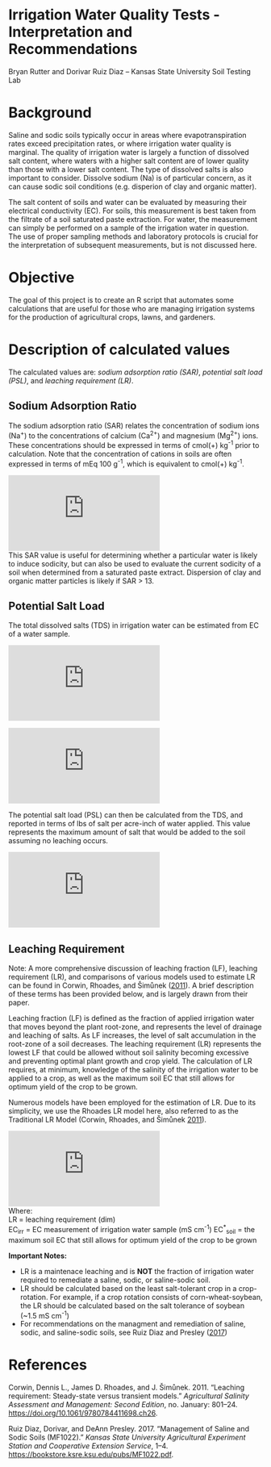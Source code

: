 Irrigation Water Quality Tests - Interpretation and Recommendations
================
Bryan Rutter and Dorivar Ruiz Diaz – Kansas State University Soil
Testing Lab

# Background

Saline and sodic soils typically occur in areas where evapotranspiration
rates exceed precipitation rates, or where irrigation water quality is
marginal. The quality of irrigation water is largely a function of
dissolved salt content, where waters with a higher salt content are of
lower quality than those with a lower salt content. The type of
dissolved salts is also important to consider. Dissolve sodium (Na) is
of particular concern, as it can cause sodic soil conditions
(e.g. disperion of clay and organic matter).

The salt content of soils and water can be evaluated by measuring their
electrical conductivity (EC). For soils, this measurement is best taken
from the filtrate of a soil saturated paste extraction. For water, the
measurement can simply be performed on a sample of the irrigation water
in question. The use of proper sampling methods and laboratory protocols
is crucial for the interpretation of subsequent measurements, but is not
discussed here.

# Objective

The goal of this project is to create an R script that automates some
calculations that are useful for those who are managing irrigation
systems for the production of agricultural crops, lawns, and gardeners.

# Description of calculated values

The calculated values are: *sodium adsorption ratio (SAR)*, *potential
salt load (PSL)*, and *leaching requirement (LR)*.

## Sodium Adsorption Ratio

The sodium adsorption ratio (SAR) relates the concentration of sodium
ions (Na<sup>+</sup>) to the concentrations of calcium (Ca<sup>2+</sup>)
and magnesium (Mg<sup>2+</sup>) ions. These concentrations should be
expressed in terms of cmol(+) kg<sup>-1</sup> prior to calculation. Note
that the concentration of cations in soils are often expressed in terms
of mEq 100 g<sup>-1</sup>, which is equivalent to cmol(+)
kg<sup>-1</sup>.

  
![&#10;\\text{SAR} =
\\frac{\[\\text{Na}^+\]}{\\sqrt{\\frac{\[\\text{Ca}^{2+}\]+\[\\text{Mg}^{2+}\]}{2}}}&#10;](https://latex.codecogs.com/png.latex?%0A%5Ctext%7BSAR%7D%20%3D%20%5Cfrac%7B%5B%5Ctext%7BNa%7D%5E%2B%5D%7D%7B%5Csqrt%7B%5Cfrac%7B%5B%5Ctext%7BCa%7D%5E%7B2%2B%7D%5D%2B%5B%5Ctext%7BMg%7D%5E%7B2%2B%7D%5D%7D%7B2%7D%7D%7D%0A
"
\\text{SAR} = \\frac{[\\text{Na}^+]}{\\sqrt{\\frac{[\\text{Ca}^{2+}]+[\\text{Mg}^{2+}]}{2}}}
")  
This SAR value is useful for determining whether a particular water is
likely to induce sodicity, but can also be used to evaluate the current
sodicity of a soil when determined from a saturated paste extract.
Dispersion of clay and organic matter particles is likely if SAR \> 13.

## Potential Salt Load

The total dissolved salts (TDS) in irrigation water can be estimated
from EC of a water sample.

  
![&#10;\\text{TDS (mg/L)} = \\text{EC} \\times 640\\ ;\\ \\ \\text{EC}
\\leq 5\\ \\text{mS
cm}^{-1}&#10;](https://latex.codecogs.com/png.latex?%0A%5Ctext%7BTDS%20%28mg%2FL%29%7D%20%3D%20%5Ctext%7BEC%7D%20%5Ctimes%20640%5C%20%3B%5C%20%5C%20%5Ctext%7BEC%7D%20%5Cleq%205%5C%20%5Ctext%7BmS%20cm%7D%5E%7B-1%7D%0A
"
\\text{TDS (mg/L)} = \\text{EC} \\times 640\\ ;\\ \\ \\text{EC} \\leq 5\\ \\text{mS cm}^{-1}
")  

  
![&#10;\\text{TDS (mg/L)} = \\text{EC} \\times 800\\ ;\\ \\ \\text{EC}
\> 5\\ \\text{mS
cm}^{-1}&#10;](https://latex.codecogs.com/png.latex?%0A%5Ctext%7BTDS%20%28mg%2FL%29%7D%20%3D%20%5Ctext%7BEC%7D%20%5Ctimes%20800%5C%20%3B%5C%20%5C%20%5Ctext%7BEC%7D%20%3E%205%5C%20%5Ctext%7BmS%20cm%7D%5E%7B-1%7D%0A
"
\\text{TDS (mg/L)} = \\text{EC} \\times 800\\ ;\\ \\ \\text{EC} \> 5\\ \\text{mS cm}^{-1}
")  

The potential salt load (PSL) can then be calculated from the TDS, and
reported in terms of lbs of salt per acre-inch of water applied. This
value represents the maximum amount of salt that would be added to the
soil assuming no leaching occurs.

  
![&#10;\\text{PSL (lbs/ac-inch)} = \\text{TDS (mg/L)}
\\times 0.226&#10;](https://latex.codecogs.com/png.latex?%0A%5Ctext%7BPSL%20%28lbs%2Fac-inch%29%7D%20%3D%20%5Ctext%7BTDS%20%28mg%2FL%29%7D%20%5Ctimes%200.226%0A
"
\\text{PSL (lbs/ac-inch)} = \\text{TDS (mg/L)} \\times 0.226
")  

## Leaching Requirement

Note: A more comprehensive discussion of leaching fraction (LF),
leaching requirement (LR), and comparisons of various models used to
estimate LR can be found in Corwin, Rhoades, and Šimůnek
([2011](#ref-Corwin2011)). A brief description of these terms has been
provided below, and is largely drawn from their paper.

Leaching fraction (LF) is defined as the fraction of applied irrigation
water that moves beyond the plant root-zone, and represents the level of
drainage and leaching of salts. As LF increases, the level of salt
accumulation in the root-zone of a soil decreases. The leaching
requirement (LR) represents the lowest LF that could be allowed without
soil salinity becoming excessive and preventing optimal plant growth and
crop yield. The calculation of LR requires, at minimum, knowledge of the
salinity of the irrigation water to be applied to a crop, as well as the
maximum soil EC that still allows for optimum yield of the crop to be
grown.

Numerous models have been employed for the estimation of LR. Due to its
simplicity, we use the Rhoades LR model here, also referred to as the
Traditional LR Model (Corwin, Rhoades, and Šimůnek
[2011](#ref-Corwin2011)).

  
![&#10;\\text{LR} =
\\frac{\\text{EC}\_{\\text{irr}}}{5\\text{EC}^\*\_{\\text{soil}}-\\text{EC}\_{\\text{irr}}}&#10;](https://latex.codecogs.com/png.latex?%0A%5Ctext%7BLR%7D%20%3D%20%5Cfrac%7B%5Ctext%7BEC%7D_%7B%5Ctext%7Birr%7D%7D%7D%7B5%5Ctext%7BEC%7D%5E%2A_%7B%5Ctext%7Bsoil%7D%7D-%5Ctext%7BEC%7D_%7B%5Ctext%7Birr%7D%7D%7D%0A
"
\\text{LR} = \\frac{\\text{EC}_{\\text{irr}}}{5\\text{EC}^*_{\\text{soil}}-\\text{EC}_{\\text{irr}}}
")  
Where:  
LR = leaching requirement (dim)  
EC<sub>irr</sub> = EC measurement of irrigation water sample (mS
cm<sup>-1</sup>) EC<sup>\*</sup><sub>soil</sub> = the maximum soil EC
that still allows for optimum yield of the crop to be grown

**Important Notes:**

  - LR is a maintenace leaching and is **NOT** the fraction of
    irrigation water required to remediate a saline, sodic, or
    saline-sodic soil.
  - LR should be calculated based on the least salt-tolerant crop in a
    crop-rotation. For example, if a crop rotation consists of
    corn-wheat-soybean, the LR should be calculated based on the salt
    tolerance of soybean (\~1.5 mS cm<sup>-1</sup>)
  - For recommendations on the managment and remediation of saline,
    sodic, and saline-sodic soils, see Ruiz Diaz and Presley
    ([2017](#ref-RuizDiaz2017))

# References

<div id="refs" class="references">

<div id="ref-Corwin2011">

Corwin, Dennis L., James D. Rhoades, and J. Šimůnek. 2011. “Leaching
requirement: Steady-state versus transient models.” *Agricultural
Salinity Assessment and Management: Second Edition*, no. January:
801–24. <https://doi.org/10.1061/9780784411698.ch26>.

</div>

<div id="ref-RuizDiaz2017">

Ruiz Diaz, Dorivar, and DeAnn Presley. 2017. “Management of Saline and
Sodic Soils (MF1022).” *Kansas State University Agricultural Experiment
Station and Cooperative Extension Service*, 1–4.
<https://bookstore.ksre.ksu.edu/pubs/MF1022.pdf>.

</div>

</div>
